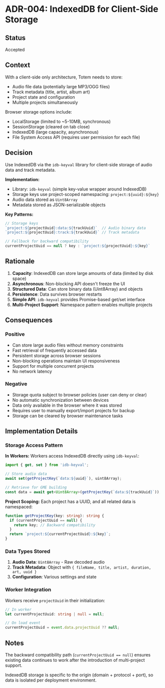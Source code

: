 # ADR-004: IndexedDB for Client-Side Storage

## Status

Accepted

## Context

With a client-side only architecture, Totem needs to store:
- Audio file data (potentially large MP3/OGG files)
- Track metadata (title, artist, album art)
- Project state and configuration
- Multiple projects simultaneously

Browser storage options include:
- LocalStorage (limited to ~5-10MB, synchronous)
- SessionStorage (cleared on tab close)
- IndexedDB (large capacity, asynchronous)
- File System Access API (requires user permission for each file)

## Decision

Use IndexedDB via the `idb-keyval` library for client-side storage of audio data and track metadata.

**Implementation:**
- Library: `idb-keyval` (simple key-value wrapper around IndexedDB)
- Storage keys use project-scoped namespacing: `project:${uuid}:${key}`
- Audio data stored as `Uint8Array`
- Metadata stored as JSON-serializable objects

**Key Patterns:**
```typescript
// Storage keys
`project:${projectUuid}:data:${trackUuid}`  // Audio binary data
`project:${projectUuid}:track:${trackUuid}` // Track metadata

// Fallback for backward compatibility
currentProjectUuid == null ? key : `project:${projectUuid}:${key}`
```

## Rationale

1. **Capacity**: IndexedDB can store large amounts of data (limited by disk space)
2. **Asynchronous**: Non-blocking API doesn't freeze the UI
3. **Structured Data**: Can store binary data (Uint8Array) and objects
4. **Persistence**: Data survives browser restarts
5. **Simple API**: `idb-keyval` provides Promise-based get/set interface
6. **Multi-Project Support**: Namespace pattern enables multiple projects

## Consequences

### Positive
- Can store large audio files without memory constraints
- Fast retrieval of frequently accessed data
- Persistent storage across browser sessions
- Non-blocking operations maintain UI responsiveness
- Support for multiple concurrent projects
- No network latency

### Negative
- Storage quota subject to browser policies (user can deny or clear)
- No automatic synchronization between devices
- Data only available in the browser where it was stored
- Requires user to manually export/import projects for backup
- Storage can be cleared by browser maintenance tasks

## Implementation Details

### Storage Access Pattern

**In Workers:**
Workers access IndexedDB directly using `idb-keyval`:
```typescript
import { get, set } from 'idb-keyval';

// Store audio data
await set(getProjectKey(`data:${uuid}`), uint8Array);

// Retrieve for GME building
const data = await get<Uint8Array>(getProjectKey(`data:${trackUuid}`));
```

**Project Scoping:**
Each project has a UUID, and all related data is namespaced:
```typescript
function getProjectKey(key: string): string {
  if (currentProjectUuid == null) {
    return key; // Backward compatibility
  }
  return `project:${currentProjectUuid}:${key}`;
}
```

### Data Types Stored

1. **Audio Data**: `Uint8Array` - Raw decoded audio
2. **Track Metadata**: Object with `{ fileName, title, artist, duration, art, uuid }`
3. **Configuration**: Various settings and state

### Worker Integration

Workers receive `projectUuid` in their initialization:
```typescript
// In worker
let currentProjectUuid: string | null = null;

// On load event
currentProjectUuid = event.data.projectUuid ?? null;
```

## Notes

<!-- FIXME: Document data migration strategy when breaking changes are needed -->

The backward compatibility path (`currentProjectUuid == null`) ensures existing data continues to work after the introduction of multi-project support.

IndexedDB storage is specific to the origin (domain + protocol + port), so data is isolated per deployment environment.
